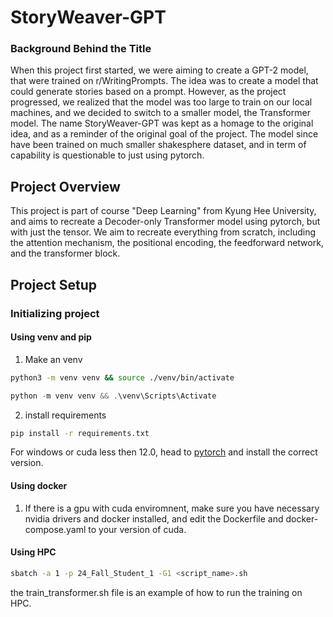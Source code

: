 # StoryWeaver-GPT

### Background Behind the Title
When this project first started, we were aiming to create a GPT-2 model, that were trained on r/WritingPrompts. The idea was to create a model that could generate stories based on a prompt. However, as the project progressed, we realized that the model was too large to train on our local machines, and we decided to switch to a smaller model, the Transformer model. The name StoryWeaver-GPT was kept as a homage to the original idea, and as a reminder of the original goal of the project.
The model since have been trained on much smaller shakesphere dataset, and in term of capability is questionable to just using pytorch.

## Project Overview

This project is part of course "Deep Learning" from Kyung Hee University, and aims to recreate a Decoder-only Transformer model using pytorch, but with just the tensor. We aim to recreate everything from scratch, including the attention mechanism, the positional encoding, the feedforward network, and the transformer block.

## Project Setup

### Initializing project

#### Using venv and pip

1. Make an venv
```bash <linux>
python3 -m venv venv && source ./venv/bin/activate
```

```powershell <windows>
python -m venv venv && .\venv\Scripts\Activate
```

2. install requirements
```bash <Linux>
pip install -r requirements.txt
```
For windows or cuda less then 12.0, head to [pytorch](https://pytorch.org/get-started/locally/) and install the correct version.

#### Using docker

1. If there is a gpu with cuda enviromnent, make sure you have necessary nvidia drivers and docker installed, and edit the Dockerfile and docker-compose.yaml to your version of cuda.

#### Using HPC

```bash
sbatch -a 1 -p 24_Fall_Student_1 -G1 <script_name>.sh
```

the train_transformer.sh file is an example of how to run the training on HPC.
